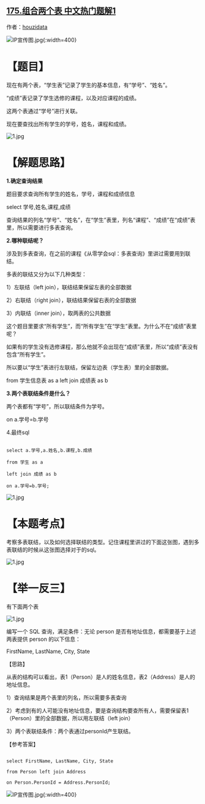 ## [175.组合两个表 中文热门题解1](https://leetcode.cn/problems/combine-two-tables/solutions/100000/tu-jie-sqlmian-shi-ti-duo-biao-ru-he-cha-xun-by-ho)

作者：[houzidata](https://leetcode.cn/u/houzidata)

![IP宣传图.jpg](https://pic.leetcode.cn/1677049120-lAoldv-IP%E5%AE%A3%E4%BC%A0%E5%9B%BE.jpg){:width=400}

# ​【题目】  

现在有两个表，“学生表”记录了学生的基本信息，有“学号”、“姓名”。

“成绩”表记录了学生选修的课程，以及对应课程的成绩。

这两个表通过“学号”进行关联。



现在要查找出所有学生的学号，姓名，课程和成绩。
![1.jpg](https://pic.leetcode-cn.com/70fd7d49b90c2b2da13d1a71117b9cc22b5ca5404ac7df9e2cc066ad883388f6-1.jpg)


# 【解题思路】

**1.确定查询结果**

题目要求查询所有学生的姓名，学号，课程和成绩信息

select 学号,姓名,课程,成绩

查询结果的列名“学号”、“姓名”，在“学生”表里，列名“课程”、“成绩”在“成绩”表里，所以需要进行多表查询。



**2.哪种联结呢？**


涉及到多表查询，在之前的课程《从零学会sql：多表查询》里讲过需要用到联结。



多表的联结又分为以下几种类型：

1）左联结（left join），联结结果保留左表的全部数据

2）右联结（right join），联结结果保留右表的全部数据

3）内联结（inner join），取两表的公共数据



这个题目里要求“所有学生”，而“所有学生”在“学生”表里。为什么不在“成绩”表里呢？

如果有的学生没有选修课程，那么他就不会出现在“成绩”表里，所以“成绩”表没有包含“所有学生”。



所以要以“学生”表进行左联结，保留左边表（学生表）里的全部数据。

from 学生信息表 as a left join 成绩表 as b


**3.两个表联结条件是什么？**


两个表都有“学号”，所以联结条件为学号。

on a.学号=b.学号



4.最终sql

```
select a.学号,a.姓名,b.课程,b.成绩
from 学生 as a
left join 成绩 as b
on a.学号=b.学号;
```

![1.jpg](https://pic.leetcode-cn.com/d5056f2006fea882058b7618b769f332b8df43252ad03f433fb0f71c6cb4b764-1.jpg)


# 【本题考点】
考察多表联结，以及如何选择联结的类型。记住课程里讲过的下面这张图，遇到多表联结的时候从这张图选择对于的sql。

![1.jpg](https://pic.leetcode-cn.com/ad3df1c4ecc7d2dbe85f92cdde8ec9a731fdd20dc4c5629ecb372b21de26c682-1.jpg)


# 【举一反三】

有下面两个表
![1.jpg](https://pic.leetcode-cn.com/b62ba6efc453442dd216d94fca25428701aac513b83d50ff9c17647890fa6bc1-1.jpg)

编写一个 SQL 查询，满足条件：无论 person 是否有地址信息，都需要基于上述两表提供 person 的以下信息：

FirstName, LastName, City, State


【思路】

从表的结构可以看出，表1（Person）是人的姓名信息，表2（Address）是人的地址信息。


1）查询结果是两个表里的列名，所以需要多表查询

2）考虑到有的人可能没有地址信息，要是查询结构要查所有人，需要保留表1（Person）里的全部数据，所以用左联结（left join）

3）两个表联结条件：两个表通过personId产生联结。



【参考答案】

```
select FirstName, LastName, City, State
from Person left join Address
on Person.PersonId = Address.PersonId;
```
![IP宣传图.jpg](https://pic.leetcode.cn/1677049129-rSzMNZ-IP%E5%AE%A3%E4%BC%A0%E5%9B%BE.jpg){:width=400}
